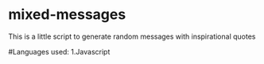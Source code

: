 # mixed-messages
This is a little script to generate random messages with inspirational quotes

#Languages used:
1.Javascript
